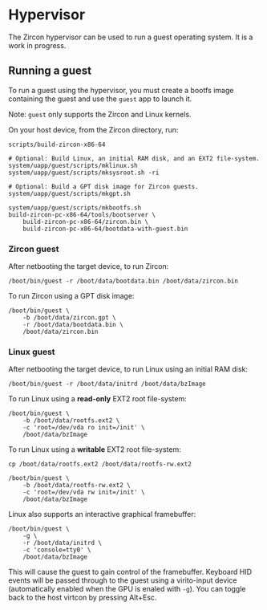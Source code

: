 # Hypervisor

The Zircon hypervisor can be used to run a guest operating system. It is a work
in progress.

## Running a guest

To run a guest using the hypervisor, you must create a bootfs image containing
the guest and use the `guest` app to launch it.

Note: `guest` only supports the Zircon and Linux kernels.

On your host device, from the Zircon directory, run:
```
scripts/build-zircon-x86-64

# Optional: Build Linux, an initial RAM disk, and an EXT2 file-system.
system/uapp/guest/scripts/mklinux.sh
system/uapp/guest/scripts/mksysroot.sh -ri

# Optional: Build a GPT disk image for Zircon guests.
system/uapp/guest/scripts/mkgpt.sh

system/uapp/guest/scripts/mkbootfs.sh
build-zircon-pc-x86-64/tools/bootserver \
    build-zircon-pc-x86-64/zircon.bin \
    build-zircon-pc-x86-64/bootdata-with-guest.bin
```

### Zircon guest

After netbooting the target device, to run Zircon:
```
/boot/bin/guest -r /boot/data/bootdata.bin /boot/data/zircon.bin
```

To run Zircon using a GPT disk image:
```
/boot/bin/guest \
    -b /boot/data/zircon.gpt \
    -r /boot/data/bootdata.bin \
    /boot/data/zircon.bin
```

### Linux guest

After netbooting the target device, to run Linux using an initial RAM disk:
```
/boot/bin/guest -r /boot/data/initrd /boot/data/bzImage
```

To run Linux using a **read-only** EXT2 root file-system:
```
/boot/bin/guest \
    -b /boot/data/rootfs.ext2 \
    -c 'root=/dev/vda ro init=/init' \
    /boot/data/bzImage
```

To run Linux using a **writable** EXT2 root file-system:
```
cp /boot/data/rootfs.ext2 /boot/data/rootfs-rw.ext2

/boot/bin/guest \
    -b /boot/data/rootfs-rw.ext2 \
    -c 'root=/dev/vda rw init=/init' \
    /boot/data/bzImage
```

Linux also supports an interactive graphical framebuffer:

```
/boot/bin/guest \
    -g \
    -r /boot/data/initrd \
    -c 'console=tty0' \
    /boot/data/bzImage
```

This will cause the guest to gain control of the framebuffer. Keyboard HID
events will be passed through to the guest using a virito-input device
(automatically enabled when the GPU is enaled with `-g`). You can
toggle back to the host virtcon by pressing Alt+Esc.
